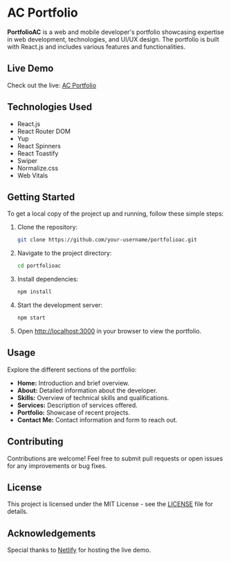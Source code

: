 # AC Portfolio

**PortfolioAC** is a web and mobile developer's portfolio showcasing expertise in web development, technologies, and UI/UX design. The portfolio is built with React.js and includes various features and functionalities.

## Live Demo

Check out the live: [AC Portfolio](http://andrelcarvalho.netlify.app/)

## Technologies Used

- React.js
- React Router DOM
- Yup
- React Spinners
- React Toastify
- Swiper
- Normalize.css
- Web Vitals

## Getting Started

To get a local copy of the project up and running, follow these simple steps:

1. Clone the repository:

   ```bash
   git clone https://github.com/your-username/portfolioac.git
   ```

2. Navigate to the project directory:

   ```bash
   cd portfolioac
   ```

3. Install dependencies:

   ```bash
   npm install
   ```

4. Start the development server:

   ```bash
   npm start
   ```

5. Open [http://localhost:3000](http://localhost:3000) in your browser to view the portfolio.

## Usage

Explore the different sections of the portfolio:

- **Home:** Introduction and brief overview.
- **About:** Detailed information about the developer.
- **Skills:** Overview of technical skills and qualifications.
- **Services:** Description of services offered.
- **Portfolio:** Showcase of recent projects.
- **Contact Me:** Contact information and form to reach out.

## Contributing

Contributions are welcome! Feel free to submit pull requests or open issues for any improvements or bug fixes.

## License

This project is licensed under the MIT License - see the [LICENSE](LICENSE) file for details.

## Acknowledgements

Special thanks to [Netlify](https://www.netlify.com/) for hosting the live demo.
